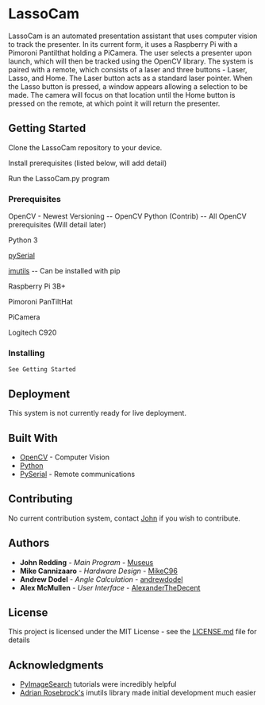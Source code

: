 # LassoCam

LassoCam is an automated presentation assistant that uses computer vision to track the presenter. In its current form, it uses a Raspberry Pi with a Pimoroni Pantilthat holding a PiCamera. The user selects a presenter upon launch, which will then be tracked using the OpenCV library. The system is paired with a remote, which consists of a laser and three buttons - Laser, Lasso, and Home. The Laser button acts as a standard laser pointer. When the Lasso button is pressed, a window appears allowing a selection to be made. The camera will focus on that location until the Home button is pressed on the remote, at which point it will return the presenter.

## Getting Started

Clone the LassoCam repository to your device.

Install prerequisites (listed below, will add detail)

Run the LassoCam.py program

### Prerequisites

OpenCV - Newest Versioning
	-- OpenCV Python (Contrib)
	-- All OpenCV prerequisites (Will detail later)
	
Python 3

[pySerial](https://pythonhosted.org/pyserial/)

[imutils](https://github.com/jrosebr1/imutils) -- Can be installed with pip

Raspberry Pi 3B+

Pimoroni PanTiltHat

PiCamera

Logitech C920

### Installing

```
See Getting Started
```

## Deployment

This system is not currently ready for live deployment.

## Built With

* [OpenCV](https://www.opencv.org/) - Computer Vision
* [Python](https://www.python.org/)
* [PySerial](https://pythonhosted.org/pyserial/) - Remote communications

## Contributing

No current contribution system, contact [John](https://github.com/Museus) if you wish to contribute.

## Authors

* **John Redding** - *Main Program* - [Museus](https://github.com/Museus)
* **Mike Cannizaaro** - *Hardware Design* - [MikeC96](https://github.com/MikeC96)
* **Andrew Dodel** - *Angle Calculation* - [andrewdodel](https://github.com/andrewdodel)
* **Alex McMullen** - *User Interface* - [AlexanderTheDecent](https://github.com/AlexanderTheDecent)

## License

This project is licensed under the MIT License - see the [LICENSE.md](LICENSE.md) file for details

## Acknowledgments

* [PyImageSearch](https://www.pyimagesearch.com) tutorials were incredibly helpful
* [Adrian Rosebrock's](https://github.com/jrosebr1) imutils library made initial development much easier

